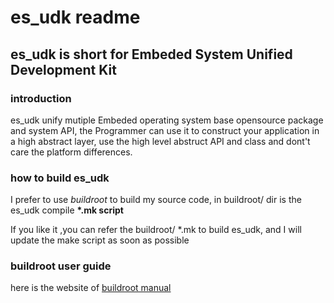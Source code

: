 es_udk readme
=========================
es_udk is short for Embeded System Unified Development Kit
----------------------------------------------------------------
### introduction
es_udk unify mutiple Embeded operating system base opensource package and system
API, the Programmer can use it to construct your application in a high abstract
layer, use the high level abstruct API and class and dont't care the platform 
differences.

### how to build es_udk

I prefer to use *buildroot* to build my source code,
in buildroot/ dir is the es_udk compile **\*.mk script**

If you like it ,you can refer the buildroot/ \*.mk to build
es_udk, and I will update the make script as soon as possible

### buildroot user guide

here is the website of
[buildroot manual](https://buildroot.org/downloads/manual/manual.html "buildroot official")
